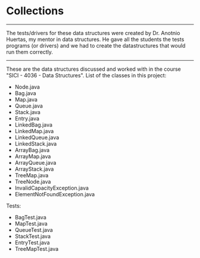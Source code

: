 Collections
===========

******
The tests/drivers for these data structures were created by Dr. Anotnio Huertas, my mentor in data structures. He gave all the students the tests programs (or drivers) and we had to create the datastructures that would run them correctly.
******

These are the data structures discussed and worked with in the course "SICI - 4036 - Data Structures".
List of the classes in this project:
  - Node.java
  - Bag.java
  - Map.java
  - Queue.java
  - Stack.java
  - Entry.java
  - LinkedBag.java
  - LinkedMap.java
  - LinkedQueue.java
  - LinkedStack.java
  - ArrayBag.java
  - ArrayMap.java
  - ArrayQueue.java
  - ArrayStack.java
  - TreeMap.java
  - TreeNode.java
  - InvalidCapacityException.java
  - ElementNotFoundException.java
  
  Tests:
  - BagTest.java
  - MapTest.java
  - QueueTest.java
  - StackTest.java
  - EntryTest.java
  - TreeMapTest.java
